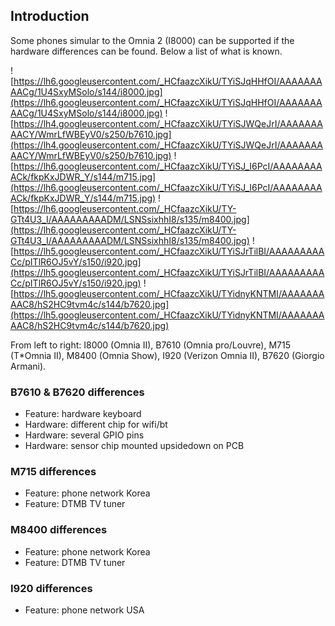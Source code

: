 ## Introduction ##
Some phones simular to the Omnia 2 (I8000) can be supported if the hardware differences can be found. Below a list of what is known.

![https://lh6.googleusercontent.com/_HCfaazcXikU/TYiSJqHHfOI/AAAAAAAAACg/1U4SxyMSolo/s144/i8000.jpg](https://lh6.googleusercontent.com/_HCfaazcXikU/TYiSJqHHfOI/AAAAAAAAACg/1U4SxyMSolo/s144/i8000.jpg) ![https://lh4.googleusercontent.com/_HCfaazcXikU/TYiSJWQeJrI/AAAAAAAAACY/WmrLfWBEyV0/s250/b7610.jpg](https://lh4.googleusercontent.com/_HCfaazcXikU/TYiSJWQeJrI/AAAAAAAAACY/WmrLfWBEyV0/s250/b7610.jpg) ![https://lh6.googleusercontent.com/_HCfaazcXikU/TYiSJ_I6PcI/AAAAAAAAACk/fkpKxJDWR_Y/s144/m715.jpg](https://lh6.googleusercontent.com/_HCfaazcXikU/TYiSJ_I6PcI/AAAAAAAAACk/fkpKxJDWR_Y/s144/m715.jpg) ![https://lh6.googleusercontent.com/_HCfaazcXikU/TY-GTt4U3_I/AAAAAAAAADM/LSNSsixhhI8/s135/m8400.jpg](https://lh6.googleusercontent.com/_HCfaazcXikU/TY-GTt4U3_I/AAAAAAAAADM/LSNSsixhhI8/s135/m8400.jpg) ![https://lh5.googleusercontent.com/_HCfaazcXikU/TYiSJrTilBI/AAAAAAAAACc/pITlR6OJ5vY/s150/i920.jpg](https://lh5.googleusercontent.com/_HCfaazcXikU/TYiSJrTilBI/AAAAAAAAACc/pITlR6OJ5vY/s150/i920.jpg)  ![https://lh5.googleusercontent.com/_HCfaazcXikU/TYidnyKNTMI/AAAAAAAAAC8/hS2HC9tvm4c/s144/b7620.jpg](https://lh5.googleusercontent.com/_HCfaazcXikU/TYidnyKNTMI/AAAAAAAAAC8/hS2HC9tvm4c/s144/b7620.jpg)

From left to right: I8000 (Omnia II), B7610 (Omnia pro/Louvre), M715 (T\*Omnia II), M8400 (Omnia Show), I920 (Verizon Omnia II), B7620 (Giorgio Armani).

### B7610 & B7620 differences ###
  * Feature: hardware keyboard
  * Hardware: different chip for wifi/bt
  * Hardware: several GPIO pins
  * Hardware: sensor chip mounted upsidedown on PCB
### M715 differences ###
  * Feature: phone network Korea
  * Feature: DTMB TV tuner
### M8400 differences ###
  * Feature: phone network Korea
  * Feature: DTMB TV tuner
### I920 differences ###
  * Feature: phone network USA